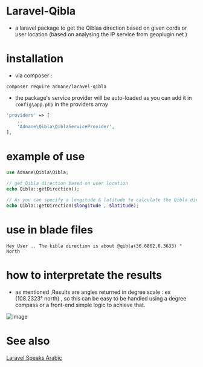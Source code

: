 # Laravel-Qibla 
- a laravel package to get the Qiblaa direction based on given cords or user location (based on analysing the IP service from geoplugin.net )

# installation 
- via composer : 
``` 
composer require adnane/laravel-qibla
```
- the package's service provider will be auto-loaded as you can add it in ```config\app.php``` in the providers array 
```php 
'providers' => [
    ..
    'Adnane\Qibla\QiblaServiceProvider',
],
```

# example of use 
```php 
use Adnane\Qibla\Qibla;

// get Qibla direction based on user location 
echo Qibla::getDirection();

// As you can specify a longitude & latitude to calculate the Qibla direction from 
echo Qibla::getDirection($longitude , $latitude); 
```
# use in blade files

``` 
Hey User .. The kibla direction is about @qibla(36.6862,6.3633) ° North 
```
# how to interpretate the results 
- as mentioned ,Results are angles returned in degree scale : ex (108.2323° north) , so this can be easy to be handled using a degree compass or a front-end simple logic to achieve that.  

![image](https://www.pngarea.com/pngs/3/5012644_compass-png-boxing-the-compass-with-degree-png.png)


# See also  
[Laravel Speaks Arabic](https://github.com/adnane-ka/laravel-speaks-arabic)
